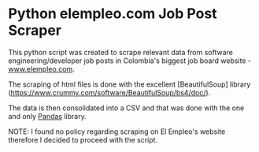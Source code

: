 # Python elempleo.com Job Post Scraper

This python script was created to scrape relevant data from software engineering/developer job posts in Colombia's biggest job board website - www.elempleo.com. 

The scraping of html files is done with the excellent [BeautifulSoup] library (https://www.crummy.com/software/BeautifulSoup/bs4/doc/).

The data is then consolidated into a CSV and that was done with the one and only [Pandas](https://pandas.pydata.org/) library.

NOTE: I found no policy regarding scraping on El Empleo's website therefore I decided to proceed with the script.
